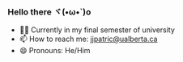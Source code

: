 ### Hello there ヾ(•ω•`)o

- 👨‍🎓 Currently in my final semester of university
- 📫 How to reach me: jjpatric@ualberta.ca
- 😄 Pronouns: He/Him
